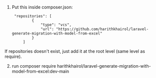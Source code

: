 1) Put this inside composer.json:

        "repositories": [
                {
                    "type": "vcs",
                    "url": "https://github.com/harithkhairol/laravel-generate-migration-with-model-from-excel"
                }
            ]

If repositories doesn't exist, just add it at the root level (same level as require).
   
2) run composer require harithkhairol/laravel-generate-migration-with-model-from-excel:dev-main




    
